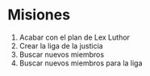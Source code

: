 # Misiones

1. Acabar con el plan de Lex Luthor
2. Crear la liga de la justicia
3. Buscar nuevos miembros
4. Buscar nuevos miembros para la liga

